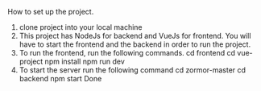 How to set up the project.
1) clone project into your local machine
2) This project has NodeJs for backend and VueJs for frontend. You will have to start the frontend and the backend in order to run the project.
3) To run the frontend, run the following commands.
cd frontend
cd vue-project
npm install
npm run dev
4) To start the server run the following command
cd zormor-master
cd backend
npm start
Done
